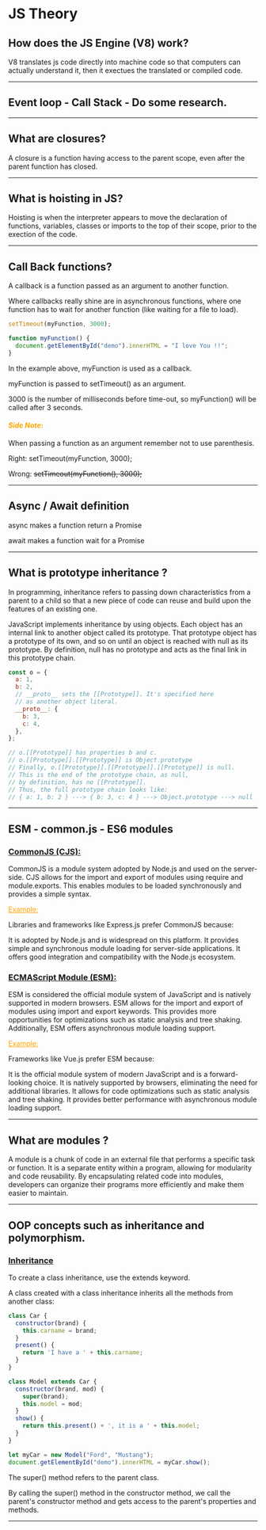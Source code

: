 # JS Theory

## How does the JS Engine (V8) work?
V8 translates js code directly into machine code so that computers can actually understand
it, then it exectues the translated or compiled code.

---

## Event loop - Call Stack - Do some research.

---
## What are closures?
A closure is a function having access to the parent scope, even after the parent function has closed.

---

## What is hoisting in JS?
Hoisting is when the interpreter appears to move the declaration of functions,
variables, classes or imports to the top of their scope, prior to the exection of the code.

---

## Call Back functions?
A callback is a function passed as an argument to another function.

Where callbacks really shine are in asynchronous functions, where one function has to wait for another function (like waiting for a file to load).

```javascript
setTimeout(myFunction, 3000);

function myFunction() {
  document.getElementById("demo").innerHTML = "I love You !!";
}
```

In the example above, myFunction is used as a callback.

myFunction is passed to setTimeout() as an argument.

3000 is the number of milliseconds before time-out, so myFunction() will be called after 3 seconds.

<span style="color:orange">
<h4><em><strong>Side Note:</strong></em></h4>
</span>

When passing a function as an argument remember not to use parenthesis.

Right: setTimeout(myFunction, 3000);

Wrong: ~~setTimeout(myFunction(), 3000);~~


---
## Async / Await definition

async makes a function return a Promise

await makes a function wait for a Promise

---
## What is prototype inheritance ?

In programming, inheritance refers to passing down characteristics from a parent to a child so that a new piece of code can reuse and build upon the features of an existing one.

JavaScript implements inheritance by using objects. Each object has an internal link to another object called its prototype. That prototype object has a prototype of its own, and so on until an object is reached with null as its prototype. By definition, null has no prototype and acts as the final link in this prototype chain.


```javascript
const o = {
  a: 1,
  b: 2,
  // __proto__ sets the [[Prototype]]. It's specified here
  // as another object literal.
  __proto__: {
    b: 3,
    c: 4,
  },
};

// o.[[Prototype]] has properties b and c.
// o.[[Prototype]].[[Prototype]] is Object.prototype
// Finally, o.[[Prototype]].[[Prototype]].[[Prototype]] is null.
// This is the end of the prototype chain, as null,
// by definition, has no [[Prototype]].
// Thus, the full prototype chain looks like:
// { a: 1, b: 2 } ---> { b: 3, c: 4 } ---> Object.prototype ---> null
```

---
## ESM - common.js - ES6 modules

<h3><u>CommonJS (CJS):</u></h3>

CommonJS is a module system adopted by Node.js and used on the server-side. CJS allows for the import and export of modules using require and module.exports. This enables modules to be loaded synchronously and provides a simple syntax.

<span style="color:orange">
<u>Example:</u>
</span>

Libraries and frameworks like Express.js prefer CommonJS because:

It is adopted by Node.js and is widespread on this platform.
It provides simple and synchronous module loading for server-side applications.
It offers good integration and compatibility with the Node.js ecosystem.

<h3><u>ECMAScript Module (ESM):</u></h3>

ESM is considered the official module system of JavaScript and is natively supported in modern browsers. ESM allows for the import and export of modules using import and export keywords. This provides more opportunities for optimizations such as static analysis and tree shaking. Additionally, ESM offers asynchronous module loading support.

<span style="color:orange">
<u>Example:</u>
</span>

Frameworks like Vue.js prefer ESM because:

It is the official module system of modern JavaScript and is a forward-looking choice.
It is natively supported by browsers, eliminating the need for additional libraries.
It allows for code optimizations such as static analysis and tree shaking.
It provides better performance with asynchronous module loading support.

---
## What are modules ?

A module is a chunk of code in an external file that performs a specific task or function. It is a separate entity within a program, allowing for modularity and code reusability. By encapsulating related code into modules, developers can organize their programs more efficiently and make them easier to maintain.

---
## OOP concepts such as inheritance and polymorphism.

<h3><u>Inheritance</u></h3>

To create a class inheritance, use the extends keyword.

A class created with a class inheritance inherits all the methods from another class:

```javascript
class Car {
  constructor(brand) {
    this.carname = brand;
  }
  present() {
    return 'I have a ' + this.carname;
  }
}

class Model extends Car {
  constructor(brand, mod) {
    super(brand);
    this.model = mod;
  }
  show() {
    return this.present() + ', it is a ' + this.model;
  }
}

let myCar = new Model("Ford", "Mustang");
document.getElementById("demo").innerHTML = myCar.show();
```

The super() method refers to the parent class.

By calling the super() method in the constructor method, we call the parent's constructor method and gets access to the parent's properties and methods.

---